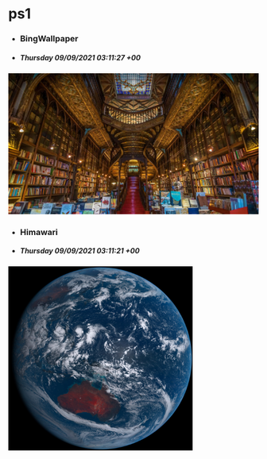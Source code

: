 # ps1

- ### BingWallpaper
- ##### Thursday 09/09/2021 03:11:27 +00
<img src="BingWallpaper/latest.jpg" width="700" height="auto" title="👉  BingWallpaper  👈">


- ### Himawari 
- ##### Thursday 09/09/2021 03:11:21 +00
<img src="Himawari/latest.jpg" width="auto" height="371" title="👉  Himawari  👈">






